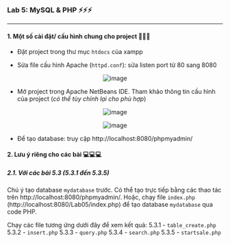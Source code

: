 ### Lab 5: MySQL & PHP :zap::zap::zap:

--- 

#### 1. Một số cài đặt/ cấu hình chung cho project :wrench::wrench::wrench:

- Đặt project trong thư mục ```htdocs``` của xampp

- Sửa file cấu hình Apache (```httpd.conf```): sửa listen port từ 80 sang 8080

<div align='center'>

![image](https://user-images.githubusercontent.com/61912505/115391857-22136080-a20a-11eb-9af3-51a109b67caa.png)
</div>

- Mở project trong Apache NetBeans IDE. Tham khảo thông tin cấu hình của project (<i>có thể tùy chỉnh lại cho phù hợp</i>)

<div align='center'>

![image](https://user-images.githubusercontent.com/61912505/116557622-cdb66200-a928-11eb-9a6e-e093fd0d776f.png)
</div>

<div align='center'>

![image](https://user-images.githubusercontent.com/61912505/116557692-e292f580-a928-11eb-8a2d-7cb024fada45.png)
</div>

- Để tạo database: truy cập http://localhost:8080/phpmyadmin/


#### 2. Lưu ý riêng cho các bài :computer::computer::computer:

##### 2.1. Với các bài 5.3 (5.3.1 đến 5.3.5)

Chú ý tạo database ```mydatabase``` trước. Có thể tạo trực tiếp bằng các thao tác trên http://localhost:8080/phpmyadmin/. Hoặc, chạy file ```index.php``` (http://localhost:8080/Lab05/index.php) để tạo database ```mydatabase``` qua code PHP.

Chạy các file tương ứng dưới đây để xem kết quả:
5.3.1 - ```table_create.php```
5.3.2 - ```insert.php```
5.3.3 - ```query.php```
5.3.4 - ```search.php```
5.3.5 - ```startsale.php```
